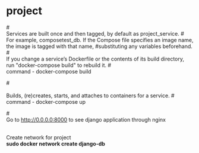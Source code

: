 # project

#<br>Services are built once and then tagged, by default as project_service. 
#<br>For example, composetest_db. If the Compose file specifies an image name, the image is tagged with that name, 
#substituting any variables beforehand.
#<br>If you change a service’s Dockerfile or the contents of its build directory, run "docker-compose build" to rebuild it.
#<br>command - docker-compose build

#<br><br>Builds, (re)creates, starts, and attaches to containers for a service.
#<br>command - docker-compose up

#<br>Go to http://0.0.0.0:8000 to see django application through nginx

<br>Create network for project
<br> <b>sudo docker network create django-db</b>
